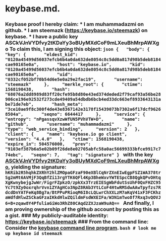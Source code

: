 # keybase.md.
### Keybase proof  I hereby claim:    * I am muhammadazmi on github.   * I am steemazk (https://keybase.io/steemazk) on keybase.   * I have a public key ASCkVJnVYDfvy2tKDaYy3oBUyMXdCoF9mLXeuBhMrpAWXgo  To claim this, I am signing this object:  ```json {   "body": {     "key": {       "eldest_kid": "0120a45499d56037efcb6b4a0da632de8054c8c5dd0a817d98b5deb8184cae90165e0a",       "host": "keybase.io",       "kid": "0120a45499d56037efcb6b4a0da632de8054c8c5dd0a817d98b5deb8184cae90165e0a",       "uid": "0332cf052bf70b54d6e5e0a29e2fac19",       "username": "steemazk"     },     "merkle_root": {       "ctime": 1568190438,       "hash": "68076a2dd8989d83ff20cfe95b8d80e43ed374deded2f79caf93a56be28906ce196e92532f273cde49409a54dbdb6bcb4ed33dc663ef8933643131abe71de7eb",       "hash_meta": "3ce10ae9f8c300f4de43e8367142e3178f15439073b7302a6f17dcf96268504a",       "seqno": 6644417     },     "service": {       "entropy": "nPgassqvXzwWfUN5PVhVTW+D",       "name": "github",       "username": "muhammadazmi"     },     "type": "web_service_binding",     "version": 2   },   "client": {     "name": "keybase.io go client",     "version": "4.4.0"   },   "ctime": 1568190438,   "expire_in": 504576000,   "prev": "9103ef387b6a5e02b09f26de8e02705abfc58a0ac56699333bfce9917c774ebc",   "seqno": 7,   "tag": "signature" } ```  with the key [ASCkVJnVYDfvy2tKDaYy3oBUyMXdCoF9mLXeuBhMrpAWXgo](https://keybase.io/steemazk), yielding the signature:  ``` hKRib2R5hqhkZXRhY2hlZMOpaGFzaF90eXBlCqNrZXnEIwEgpFSZ1WA378trSg2mMt6AVMjF3QqBfZi13rgYTK6QFl4Kp3BheWxvYWTESpcCB8QgkQPvOHtqXgKwnybejgJwWr/FigrFZpkzO/zpkXx3TrzEIESgWbFdutSsUhF0QxFHZC95Yc7t9Zy0oxrqhrVvn1ZYAgHCo3NpZ8RAb3YtLCoF4HtwRMSdwAAwTpyfzs7RdcdDnYATFeKq8Bg7a/BtPPuPRioqM6I8cLQLwrChXXLzM7aKqV41xF3FCKhzaWdfdHlwZSCkaGFzaIKkdHlwZQildmFsdWXEIFa/W3N1mTwo8f7Rxq3vQOVJ6+B+zqaw8Y4PfuliaGiWo3RhZ80CAqd2ZXJzaW9uAQ==  ```  And finally, I am proving ownership of the github account by posting this as a gist.  ### My publicly-auditable identity:  https://keybase.io/steemazk  ### From the command line:  Consider the [keybase command line program](https://keybase.io/download).  ```bash # look me up keybase id steemazk ```
